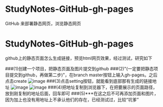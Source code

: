 # StudyNotes-GitHub-gh-pages
GitHub 来部署静态网页，浏览静态网页
# StudyNotes-GitHub-gh-pages
github上的静态页面怎么生成链接，预览html网页效果，经过测试，研究如下


###(1)创建一个项目，把静态页面及图片提交到github
###(2)"(一定要把静态项目提交到github，再做第二步)"，在branch master按钮上输入gh-pages。之后点击create
![image](https://changmeng0901.github.io/StudyNotes-GitHub-gh-pages/gh_pages.jpg)
###(3)点击setting按钮，就能看到底部那有生成的链接地址
![image](https://changmeng0901.github.io/StudyNotes-GitHub-gh-pages/settings.jpg)
![image](https://changmeng0901.github.io/StudyNotes-GitHub-gh-pages/page.jpg)
###(4)把地址复制到浏览器下，在把要展示的页面路径，放到刚复制的地址后面，回车即可
###(5)***在这之后不可再添加页面和图片，因为加上也没有用地址上不承认他们的存在，已经测试过，比较“坑爹”
